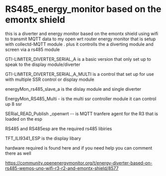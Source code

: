 # RS485_energy_monitor  based on the  emontx shield
this is a diverter  and energy monitor based on the emontx shield using wifi to transmit MQTT data to my open wrt router  energy monitor that is setup with collectd-MQTT module . plus it controlls the  a diverting module and screen via a rs485 module


GTI-LIMITER_DIVERTER_SERIAL_A is a basic version that only set up to speak to the  display module/diverter 

GTI-LIMITER_DIVERTER_SERIAL_A_MULTI is a  control that set up  for use with multiple SSR control  or display module

energyMon_rs485_slave_a  is the dislay module and single diverter

EnergyMon_RS485_Multi - is the multi ssr controller module it can control up 8 ssr 

SERial_READ_Publish _openwrt  -- is MQTT tranfere agent for the R3 that is loaded on the esp

RS485 and  RS485esp are the required rs485 libiries 

TFT_ILI9341_ESP is the display libary 

hardware required is found here  and if you need help  you can comment there as well

https://community.openenergymonitor.org/t/energy-diverter-based-on-rs485-wemos-uno-wifi-r3-r2-and-emontx-shield/8577
